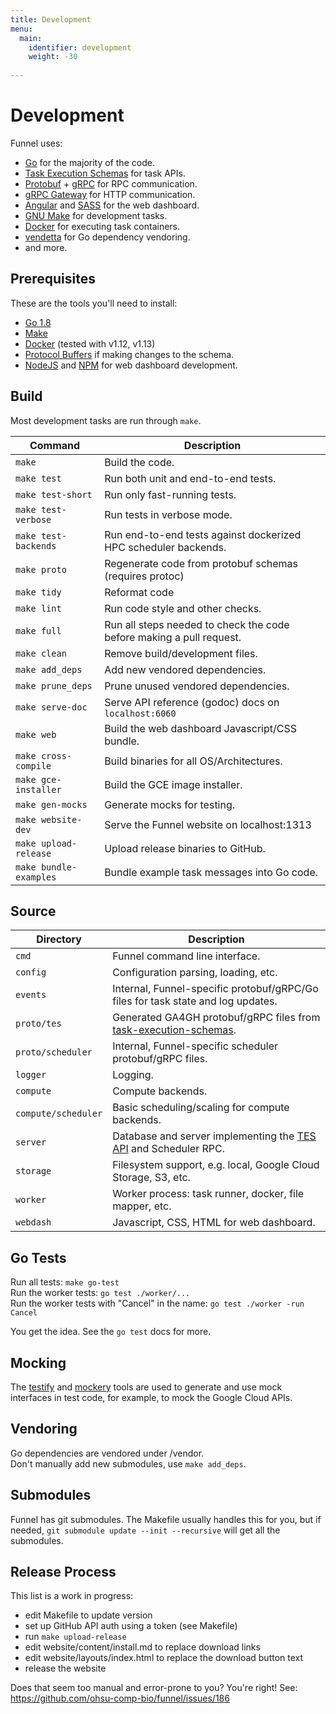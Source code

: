 ```yaml
---
title: Development
menu:
  main:
    identifier: development
    weight: -30
    
---
```

# Development

Funnel uses:

- [Go][go] for the majority of the code.
- [Task Execution Schemas][tes] for task APIs.
- [Protobuf][protobuf] + [gRPC][grpc] for RPC communication.
- [gRPC Gateway][gateway] for HTTP communication.
- [Angular][angular] and [SASS][sass] for the web dashboard.
- [GNU Make][make] for development tasks.
- [Docker][docker] for executing task containers.
- [vendetta][vendetta] for Go dependency vendoring.
- and more.

## Prerequisites

These are the tools you'll need to install:

- [Go 1.8][go]
- [Make][make]
- [Docker][docker] (tested with v1.12, v1.13)
- [Protocol Buffers][protobuf] if making changes to the schema.
- [NodeJS][node] and [NPM][npm] for web dashboard development.

## Build

Most development tasks are run through `make`.

|Command|Description|
|---|---|
|`make`              | Build the code.
|`make test`         | Run both unit and end-to-end tests.
|`make test-short`   | Run only fast-running tests.
|`make test-verbose` | Run tests in verbose mode.
|`make test-backends`| Run end-to-end tests against dockerized HPC scheduler backends.
|`make proto`        | Regenerate code from protobuf schemas (requires protoc)
|`make tidy`         | Reformat code
|`make lint`         | Run code style and other checks.
|`make full`         | Run all steps needed to check the code before making a pull request.
|`make clean`        | Remove build/development files.
|`make add_deps`     | Add new vendored dependencies.
|`make prune_deps`   | Prune unused vendored dependencies.
|`make serve-doc`    | Serve API reference (godoc) docs on `localhost:6060`
|`make web`          | Build the web dashboard Javascript/CSS bundle.
|`make cross-compile`| Build binaries for all OS/Architectures.
|`make gce-installer`| Build the GCE image installer.
|`make gen-mocks`    | Generate mocks for testing.
|`make website-dev`   | Serve the Funnel website on localhost:1313
|`make upload-release`| Upload release binaries to GitHub.
|`make bundle-examples`| Bundle example task messages into Go code.

## Source

| Directory | Description |
|---|---|
|`cmd`              | Funnel command line interface.
|`config`           | Configuration parsing, loading, etc.
|`events`           | Internal, Funnel-specific protobuf/gRPC/Go files for task state and log updates.
|`proto/tes`        | Generated GA4GH protobuf/gRPC files from [task-execution-schemas][tes].
|`proto/scheduler`  | Internal, Funnel-specific scheduler protobuf/gRPC files.
|`logger`           | Logging.
|`compute`          | Compute backends.
|`compute/scheduler`| Basic scheduling/scaling for compute backends.
|`server`           | Database and server implementing the [TES API][tes] and Scheduler RPC.
|`storage`          | Filesystem support, e.g. local, Google Cloud Storage, S3, etc.
|`worker`           | Worker process: task runner, docker, file mapper, etc.
|`webdash`          | Javascript, CSS, HTML for web dashboard.

## Go Tests

Run all tests: `make go-test`   
Run the worker tests: `go test ./worker/...`  
Run the worker tests with "Cancel" in the name: `go test ./worker -run Cancel`  

You get the idea. See the `go test` docs for more.

## Mocking

The [testify][testify] and [mockery][mockery] tools are used to generate and use
mock interfaces in test code, for example, to mock the Google Cloud APIs.

## Vendoring

Go dependencies are vendored under /vendor.  
Don't manually add new submodules, use `make add_deps`.

## Submodules

Funnel has git submodules. The Makefile usually handles this for you, but if needed,
`git submodule update --init --recursive` will get all the submodules.

## Release Process

This list is a work in progress:

- edit Makefile to update version
- set up GitHub API auth using a token (see Makefile)
- run `make upload-release`
- edit website/content/install.md to replace download links
- edit website/layouts/index.html to replace the download button text
- release the website

Does that seem too manual and error-prone to you? You're right! See: https://github.com/ohsu-comp-bio/funnel/issues/186

[go]: https://golang.org
[angular]: https://angularjs.org/
[protobuf]: https://github.com/google/protobuf
[grpc]: http://www.grpc.io/
[sass]: http://sass-lang.com/
[make]: https://www.gnu.org/software/make/
[docker]: https://docker.io
[python]: https://www.python.org/
[vendetta]: https://github.com/dpw/vendetta
[node]: https://nodejs.org
[npm]: https://www.npmjs.com/
[gateway]: https://github.com/grpc-ecosystem/grpc-gateway
[tes]: https://github.com/ga4gh/task-execution-schemas
[testify]: https://github.com/stretchr/testify
[mockery]: https://github.com/vektra/mockery

